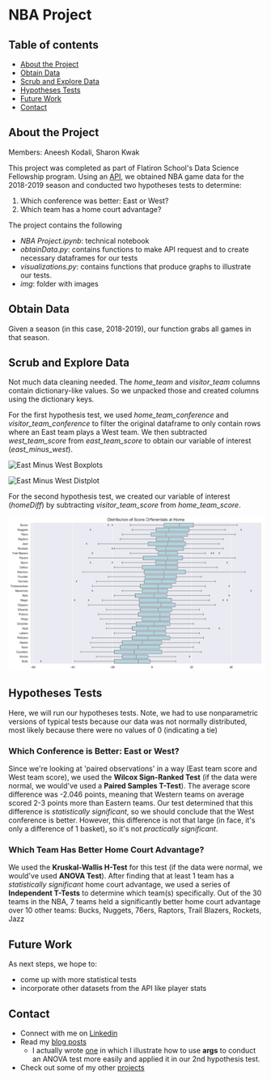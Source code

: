 # NBA Project

## Table of contents

* [About the Project](#about-the-project)
* [Obtain Data](#obtain-data)
* [Scrub and Explore Data](#scrub-and-explore-data)
* [Hypotheses Tests](#hypotheses-tests)
* [Future Work](#future-work)
* [Contact](#contact)


## About the Project

Members: Aneesh Kodali, Sharon Kwak

This project was completed as part of Flatiron School's Data Science Fellowship program. Using an [API](https://www.balldontlie.io/#games), we obtained NBA game data for the 2018-2019 season and conducted two hypotheses tests to determine:
1. Which conference was better: East or West?
2. Which team has a home court advantage?

The project contains the following
- *NBA Project.ipynb*: technical notebook
- *obtainData.py*: contains functions to make API request and to create necessary dataframes for our tests
- *visualizations.py*: contains functions that produce graphs to illustrate our tests.
- *img*: folder with images


## Obtain Data

Given a season (in this case, 2018-2019), our function grabs all games in that season.


## Scrub and Explore Data

Not much data cleaning needed. The *home_team* and *visitor_team* columns contain dictionary-like values. So we unpacked those and created columns using the dictionary keys.

For the first hypothesis test, we used *home_team_conference* and *visitor_team_conference* to filter the original dataframe to only contain rows where an East team plays a West team. We then subtracted *west_team_score* from *east_team_score* to obtain our variable of interest (*east_minus_west*).

![East Minus West Boxplots](img/EastMinusWestBoxplot.png)

![East Minus West Distplot](img/EastMinusWestDistplot.png)

For the second hypothesis test, we created our variable of interest (*homeDiff*) by subtracting *visitor_team_score* from *home_team_score*.

![Home Court Advantage Boxplots](img/HomeCourtAdvBoxplots.png)


## Hypotheses Tests

Here, we will run our hypotheses tests. Note, we had to use nonparametric versions of typical tests because our data was not normally distributed, most likely because there were no values of 0 (indicating a tie)

### Which Conference is Better: East or West?

Since we're looking at 'paired observations' in a way (East team score and West team score), we used the **Wilcox Sign-Ranked Test** (if the data were normal, we would've used a **Paired Samples T-Test**). The average score difference was -2.046 points, meaning that Western teams on average scored 2-3 points more than Eastern teams. Our test determined that this difference is *statistically significant*, so we should conclude that the West conference is better. However, this difference is not that large (in face, it's only a difference of 1 basket), so it's not *practically significant*.

### Which Team Has Better Home Court Advantage?

We used the **Kruskal-Wallis H-Test** for this test (if the data were normal, we would've used **ANOVA Test**). After finding that at least 1 team has a *statistically significant* home court advantage, we used a series of **Independent T-Tests** to determine which team(s) specifically. Out of the 30 teams in the NBA, 7 teams held a significantly better home court advantage over 10 other teams: Bucks, Nuggets, 76ers, Raptors, Trail Blazers, Rockets, Jazz


## Future Work

As next steps, we hope to:
- come up with more statistical tests
- incorporate other datasets from the API like player stats


## Contact

- Connect with me on [Linkedin](https://www.linkedin.com/in/aneeshkodali)
- Read my [blog posts](https://medium.com/@aneesh.kodali)
    - I actually wrote [one](https://medium.com/analytics-vidhya/eh-f-tests-run-anova-easier-with-args-e4a55f3be21d) in which I illustrate how to use **args** to conduct an ANOVA test more easily and applied it in our 2nd hypothesis test.
- Check out some of my other [projects](https://github.com/aneeshkodali)
